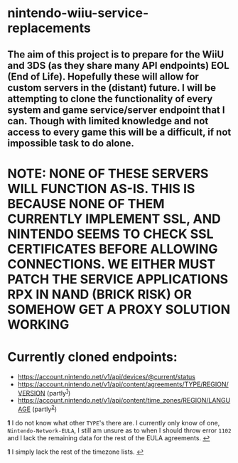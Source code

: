 # nintendo-wiiu-service-replacements

## The aim of this project is to prepare for the WiiU and 3DS (as they share many API endpoints) EOL (End of Life). Hopefully these will allow for custom servers in the (distant) future. I will be attempting to clone the functionality of every system and game service/server endpoint that I can. Though with limited knowledge and not access to every game this will be a difficult, if not impossible task to do alone.

# **NOTE:** NONE OF THESE SERVERS WILL FUNCTION AS-IS. THIS IS BECAUSE NONE OF THEM CURRENTLY IMPLEMENT SSL, AND NINTENDO SEEMS TO CHECK SSL CERTIFICATES BEFORE ALLOWING CONNECTIONS. WE EITHER MUST PATCH THE SERVICE APPLICATIONS RPX IN NAND (**BRICK RISK**) OR SOMEHOW GET A PROXY SOLUTION WORKING

# Currently cloned endpoints:
- https://account.nintendo.net/v1/api/devices/@current/status
- https://account.nintendo.net/v1/api/content/agreements/TYPE/REGION/VERSION (partly<sup id="a1">[1](#f1)</sup>)
- https://account.nintendo.net/v1/api/content/time_zones/REGION/LANGUAGE (partly<sup id="a2">[2](#f2)</sup>)

<b id="f1">1</b> I do not know what other `TYPE`'s there are. I currently only know of one, `Nintendo-Network-EULA`, I still am unsure as to when I should throw error `1102` and I lack the remaining data for the rest of the EULA agreements. [↩](#a1)

<b id="f2">1</b> I simply lack the rest of the timezone lists. [↩](#a2)

